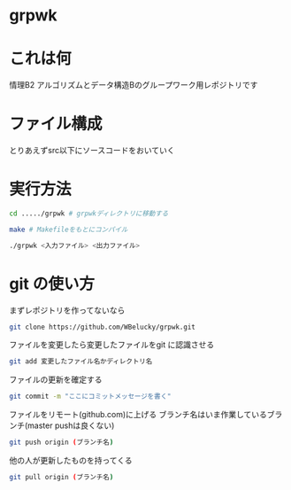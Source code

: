 # grpwk

# これは何
情理B2 アルゴリズムとデータ構造Bのグループワーク用レポジトリです

# ファイル構成
とりあえずsrc以下にソースコードをおいていく

# 実行方法
```bash
cd ...../grpwk # grpwkディレクトリに移動する

make # Makefileをもとにコンパイル

./grpwk <入力ファイル> <出力ファイル>
```


# git の使い方

まずレポジトリを作ってないなら
```bash
git clone https://github.com/WBelucky/grpwk.git
```

ファイルを変更したら変更したファイルをgit に認識させる
```bash
git add 変更したファイル名かディレクトリ名
```

ファイルの更新を確定する
```bash
git commit -m "ここにコミットメッセージを書く"
```

ファイルをリモート(github.com)に上げる
ブランチ名はいま作業しているブランチ(master pushは良くない)
```bash
git push origin (ブランチ名)
```

他の人が更新したものを持ってくる
```bash
git pull origin (ブランチ名)
```


